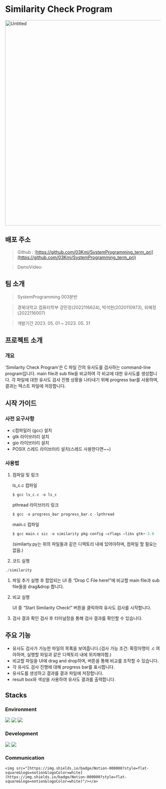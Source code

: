 # Similarity Check Program

<img width="661" alt="Untitled" src="https://github.com/03Kmj/SystemProgramming_term_prj/assets/106760660/4a1f2fc0-5633-4f91-ab0c-a7343d61217c">

## 배포 주소

> Github : [https://github.com/03Kmj/SystemProgramming_term_prj](https://github.com/03Kmj/SystemProgramming_term_prj)
> 

> DemoVideo:
> 


## 팀 소개

> SystemProgramming 003분반
> 

> 경북대학교 컴퓨터학부 강민정(2022116624), 박석현(2020110973), 위혜정(2022116007)
> 

> 개발기간 2023. 05. 01 ~ 2023. 05. 31
> 


## 프로젝트 소개

### 개요

‘Similarity Check Program’은 C 파일 간의 유사도를 검사하는 command-line program입니다. main file과 sub file을 비교하여 각 비교에 대한 유사도를 생성합니다. 각 파일에 대한 유사도 검사 진행 상황을 나타내기 위해 progress bar를 사용하며, 결과는 텍스트 파일에 저장합니다.


## 시작 가이드

### 사전 요구사항

- c컴파일러 (gcc) 설치
- gtk 라이브러리 설치
- gio 라이브러리 설치
- POSIX 스레드 라이브러리 설치(스레드 사용한다면~~)

### 사용법

1. 컴파일 및 링크
    
    ls_c.c 컴파일 
    
    ```c
    $ gcc ls_c.c -o ls_c
    ```
    
    pthread 라이브러리 링크
    
    ```c
    $ gcc -o progress_bar progress_bar.c -lpthread
    ```
    
    main.c 컴파일
    
    ```c
    $ gcc main.c sic -o similarity pkg-config —cflags —libs gtk+-3.0
    ```
    
    (similarty.py는 위의 파일들과 같은 디렉토리 내에 있어야하며, 컴파일 할 필요는 없음.)
    
2. 코드 실행

```c
./similarity
```

1. 파일 추가
실행 후 팝업되는 UI 중 “Drop C File here!”에 비교할 main file과 sub file들을 drag&drop 합니다.
2. 비교 실행
    
    UI 중 “Start Similarity Check!” 버튼을 클릭하여 유사도 검사를 시작합니다.
    
3. 검사 결과 확인
검사 후 터미널창을 통해 검사 결과를 확인할 수 있습니다. 


## 주요 기능

- 유사도 검사가 가능한 파일의 목록을 보여줍니다.(검사 가능 조건: 확장자명이 .c 여야하며, 실행할 파일과 같은 디렉토리 내에 위치해야함.)
- 비교할 파일을 UI에 drag and drop하며, 버튼을 통해 비교를 조작할 수 있습니다.
- 각 유사도 검사 진행에 대해 progress bar를 표시합니다.
- 유사도를 생성하고 결과를 결과 파일에 저장합니다.
- result box와 색상을 사용하여 유사도 결과를 출력합니다.


## Stacks

### Environment

<div align="left">
    <img src="[https://img.shields.io/badge/linux-FCC624?style=for-the-badge&logo=linux&logoColor=black](https://img.shields.io/badge/linux-FCC624?style=for-the-badge&logo=linux&logoColor=black)">
    <img src="[https://img.shields.io/badge/Ubuntu-E95420?style=flat-square&logo=Ubuntu&logoColor=white](https://img.shields.io/badge/Ubuntu-E95420?style=flat-square&logo=Ubuntu&logoColor=white)">
    <img src="[https://img.shields.io/badge/github-181717?style=for-the-badge&logo=github&logoColor=white](https://img.shields.io/badge/github-181717?style=for-the-badge&logo=github&logoColor=white)">
</div>

### Development

<div align="left">
    <img src="[https://img.shields.io/badge/C-A8B9CC?style=flat-square&logo=C&logoColor=white](https://img.shields.io/badge/C-A8B9CC?style=flat-square&logo=C&logoColor=white)">
    <img src="[https://img.shields.io/badge/Python-3776AB?style=flat-square&logo=Python&logoColor=white](https://img.shields.io/badge/Python-3776AB?style=flat-square&logo=Python&logoColor=white)">
</div>

### Communication

    <img src="[https://img.shields.io/badge/Notion-000000?style=flat-square&logo=notion&logoColor=white](https://img.shields.io/badge/Notion-000000?style=flat-square&logo=notion&logoColor=white)"/></a>
